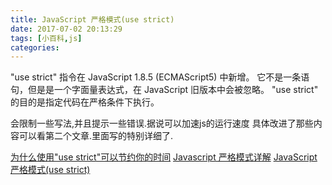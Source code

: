```yaml
---
title: JavaScript 严格模式(use strict)
date: 2017-07-02 20:13:29
tags: [小百科,js]
categories:
---
```


"use strict" 指令在 JavaScript 1.8.5 (ECMAScript5) 中新增。
它不是一条语句，但是是一个字面量表达式，在 JavaScript 旧版本中会被忽略。
"use strict" 的目的是指定代码在严格条件下执行。

会限制一些写法,并且提示一些错误.据说可以加速js的运行速度
具体改进了那些内容可以看第二个文章.里面写的特别详细了.

[为什么使用"use strict"可以节约你的时间](http://ourjs.com/detail/52f572bf4534c0d806000024)
[Javascript 严格模式详解](http://www.ruanyifeng.com/blog/2013/01/javascript_strict_mode.html)
[JavaScript 严格模式(use strict)](http://www.runoob.com/js/js-strict.html)
